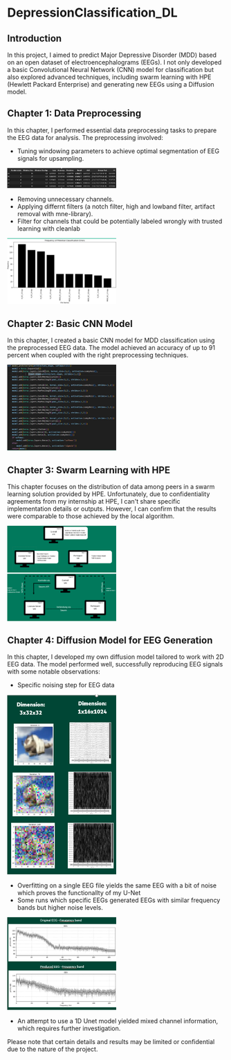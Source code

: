 # DepressionClassification_DL

## Introduction
In this project, I aimed to predict Major Depressive Disorder (MDD) based on an open dataset of electroencephalograms (EEGs). I not only developed a basic Convolutional Neural Network (CNN) model for classification but also explored advanced techniques, including swarm learning with HPE (Hewlett Packard Enterprise) and generating new EEGs using a Diffusion model.

## Chapter 1: Data Preprocessing
In this chapter, I performed essential data preprocessing tasks to prepare the EEG data for analysis. The preprocessing involved:
- Tuning windowing parameters to achieve optimal segmentation of EEG signals for upsampling.

<img src="https://github.com/42elenz/DepressionClassification_DL/blob/master/hyperparameter.png" width=50%>

-  Removing unnecessary channels.
-  Applying differnt filters (a notch filter, high and lowband filter, artifact removal with mne-library).
-  Filter for channels that could be potentially labeled wrongly with trusted learning with cleanlab

<img src="https://github.com/42elenz/DepressionClassification_DL/blob/master/cleanlab.png" width=50%>

## Chapter 2: Basic CNN Model
In this chapter, I created a basic CNN model for MDD classification using the preprocessed EEG data. The model achieved an accuracy of up to 91 percent when coupled with the right preprocessing techniques.

<img src="https://github.com/42elenz/DepressionClassification_DL/blob/master/CNN.png" width=50%>

## Chapter 3: Swarm Learning with HPE
This chapter focuses on the distribution of data among peers in a swarm learning solution provided by HPE. Unfortunately, due to confidentiality agreements from my internship at HPE, I can't share specific implementation details or outputs. However, I can confirm that the results were comparable to those achieved by the local algorithm.

<img src="https://github.com/42elenz/DepressionClassification_DL/blob/master/Aufbau1.png" width=50%>

<img src="https://github.com/42elenz/DepressionClassification_DL/blob/master/Aufbau2.png" width=50%>

## Chapter 4: Diffusion Model for EEG Generation
In this chapter, I developed my own diffusion model tailored to work with 2D EEG data. The model performed well, successfully reproducing EEG signals with some notable observations:
- Specific noising step for EEG data
<img src="https://github.com/42elenz/DepressionClassification_DL/blob/master/diffusionprocess.png" width=50%>

- Overfitting on a single EEG file yields the same EEG with a bit of noise which proves the functionallty of my U-Net
- Some runs which specific EEGs generated EEGs with similar frequency bands but higher noise levels.

<img src="https://github.com/42elenz/DepressionClassification_DL/blob/master/Diffusion.png" width=50%>

- An attempt to use a 1D Unet model yielded mixed channel information, which requires further investigation.

Please note that certain details and results may be limited or confidential due to the nature of the project.
